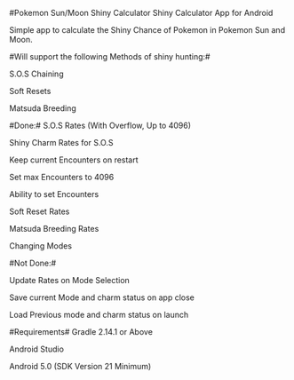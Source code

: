 #Pokemon Sun/Moon Shiny Calculator
Shiny Calculator App for Android

Simple app to calculate the Shiny Chance of Pokemon in Pokemon Sun and Moon.

#Will support the following Methods of shiny hunting:#

 S.O.S Chaining
 
 Soft Resets
 
 Matsuda Breeding

#Done:#
S.O.S Rates (With Overflow, Up to 4096)

Shiny Charm Rates for S.O.S

Keep current Encounters on restart

Set max Encounters to 4096

Ability to set Encounters

Soft Reset Rates

Matsuda Breeding Rates

Changing Modes

#Not Done:#

Update Rates on Mode Selection

Save current Mode and charm status on app close

Load Previous mode and charm status on launch

#Requirements#
Gradle 2.14.1 or Above

Android Studio

Android 5.0 (SDK Version 21 Minimum)
